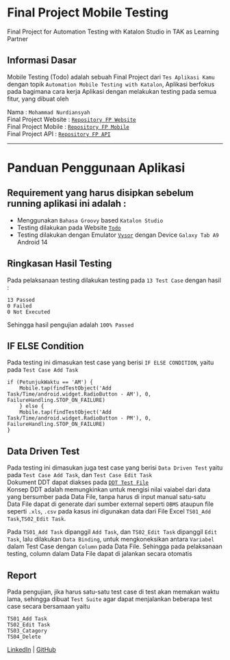 # Final Project Mobile Testing
Final Project for Automation Testing with Katalon Studio in TAK as Learning Partner

## Informasi Dasar
Mobile Testing (Todo) adalah sebuah Final Project dari `Tes Aplikasi Kamu` dengan topik `Automation Mobile Testing with Katalon`, Aplikasi berfokus pada bagimana cara kerja Aplikasi dengan melakukan testing pada semua fitur, yang dibuat oleh

Nama		                 : `Mohammad Nurdiansyah`\
Final Project Website    : [`Repository FP Website`](https://github.com/nurdinsh/katalon-taskfinal-MohammadNurdiansyah)\
Final Project Mobile     : [`Repository FP Mobile`](https://github.com/nurdinsh/katalon-taskmobile-MohammadNurdiansyah)\
Final Project API        : [`Repository FP API`](https://github.com/nurdinsh/katalon-taskapi-MohammadNurdiansyah)

---

# Panduan Penggunaan Aplikasi

## Requirement yang harus disipkan sebelum running aplikasi ini adalah :
- Menggunakan `Bahasa Groovy` based `Katalon Studio`
- Testing dilakukan pada Website [`Todo`](https://github.com/nurdinsh/katalon-taskmobile-MohammadNurdiansyah/tree/main/APK)
- Testing dilakukan dengan Emulator [`Vysor`](https://www.vysor.io/) dengan Device `Galaxy Tab A9` Android 14


## Ringkasan Hasil Testing
Pada pelaksanaan testing dilakukan testing pada `13 Test Case` dengan hasil :
```
13 Passed
0 Failed
0 Not Executed
```
Sehingga hasil pengujian adalah `100% Passed`

## IF ELSE Condition
Pada testing ini dimasukan test case yang berisi `IF ELSE CONDITION`, yaitu pada `Test Case Add Task`
```
if (PetunjukWaktu == 'AM') {
    Mobile.tap(findTestObject('Add Task/Time/android.widget.RadioButton - AM'), 0, FailureHandling.STOP_ON_FAILURE)
	} else {
    Mobile.tap(findTestObject('Add Task/Time/android.widget.RadioButton - PM'), 0, FailureHandling.STOP_ON_FAILURE)
}
```

## Data Driven Test
Pada testing ini dimasukan juga test case yang berisi `Data Driven Test` yaitu pada `Test Case Add Task`, dan `Test Case Edit Task`\
Dokument DDT dapat diakses pada [`DDT Test File`](https://github.com/nurdinsh/katalon-taskmobile-MohammadNurdiansyah/tree/main/Data%20Files/RawData)\
Konsep DDT adalah memungkinkan untuk mengisi nilai vaiabel dari data yang bersumber pada Data File, tanpa harus di input manual satu-satu\
Data File dapat di generate dari sumber external seperti `DBMS` ataupun file seperti `.xls`, `.csv` pada kasus ini digunakan data dari File Excel `TS01_Add Task`,`TS02_Edit Task`.

Pada `TS01_Add Task` dipanggil `Add Task`, dan `TS02_Edit Task` dipanggil `Edit Task`, lalu dilakukan `Data Binding`, untuk mengkoneksikan antara `Variabel` dalam Test Case dengan `Column` pada Data File. Sehingga pada pelaksanaan testing, column dalam Data File dapat di jalankan secara otomatis

## Report
Pada pengujian, jika harus satu-satu test case di test akan memakan waktu lama, sehingga dibuat `Test Suite` agar dapat menjalankan beberapa test case secara bersamaan yaitu
```
TS01_Add Task
TS02_Edit Task
TS03_Catagory
TS04_Delete
```


[LinkedIn](https://www.linkedin.com/in/mohammad-nurdiansyah-099b31151/) | [GitHub](https://github.com/nurdinsh)
